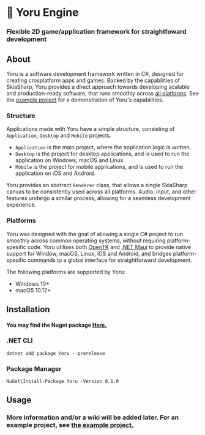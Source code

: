 # 🌙 Yoru Engine

### Flexible 2D game/application framework for straightfoward development


## About

Yoru is a software development framework written in C#, designed for creating crosplatform apps and games. Backed by the capabilities of SkiaSharp, Yoru provides a direct approach towards developing scalable and production-ready software, that runs smoothly across [all platforms](#platforms). See the [example project](Yoru.Example/Program.cs) for a demonstration of Yoru's capabilities.

### Structure

Applications made with Yoru have a simple structure, consisting of `Application`, `Desktop` and `Mobile` projects.

- `Application` is the main project, where the application logic is written.
- `Desktop` is the project for desktop applications, and is used to run the application on Windows, macOS and Linux.
- `Mobile` is the project for mobile applications, and is used to run the application on iOS and Android.

Yoru provides an abstract `Renderer` class, that allows a single SkiaSharp canvas to be consistently used across all platforms. Audio, input, and other features undergo a similar process, allowing for a seamless development experience.

### Platforms

Yoru was designed with the goal of allowing a single C# project to run smoothly across common operating systems, without requiring platform-spesific code. Yoru utilises both [OpenTK](https://opentk.net/) and [.NET Maui](https://dotnet.microsoft.com/en-us/apps/maui) to provide native support for Window, macOS, Linux, iOS and Android, and bridges platform-spesific commands to a global interface for straightforward development.

The following platforms are supported by Yoru:

- Windows 10+
- macOS 10.12+

## Installation

#### You may find the Nuget package [Here.](https://www.nuget.org/packages/Yoru)

### .NET CLI
`dotnet add package Yoru --prerelease`

### Package Manager
`NuGet\Install-Package Yoru -Version 0.1.0`

## Usage

### More information and/or a wiki will be added later. For an example project, see [the example project.](Yoru.Example/Program.cs)
